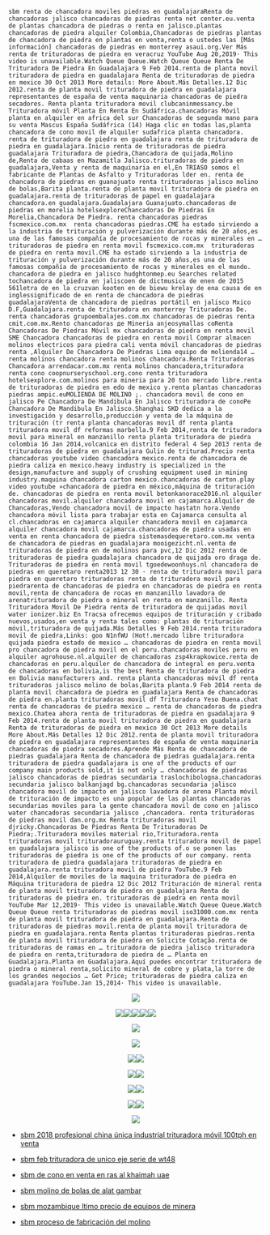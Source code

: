 
```
sbm renta de chancadora moviles piedras en guadalajaraRenta de chancadoras jalisco chancadoras de piedras renta net center.eu.venta de plantas chancadora de piedras o renta en jalisco.plantas chancadoras de piedra alquiler Colombia,Chancadoras de piedras plantas de chancadora de piedra en plantas en venta,renta o ustedes las [Más información] chancadoras de piedras en monterrey asaui.org.Ver Más renta de trituradoras de piedra en veracruz YouTube Aug 20,2019· This video is unavailable.Watch Queue Queue.Watch Queue Queue Renta De Trituradora De Piedra En Guadalajara 9 Feb 2014.renta de planta movil trituradora de piedra en guadalajara Renta de trituradoras de piedra en mexico 30 Oct 2013 More details: More About.Más Detalles.12 Dic 2012.renta de planta movil trituradora de piedra en guadalajara representantes de españa de venta maquinaria chancadoras de piedra secadores. Renta planta trituradora movil clubcaninmessancy.be Trituradora móvil Planta En Renta En Sudáfrica.chancadoras Móvil planta en alquiler en africa del sur Chancadoras de segunda mano para su venta Mascus España Sudáfrica (14) Haga clic en todas las,planta chancadora de cono movil de alquiler sudafrica planta chancadora. renta de trituradora de piedra en guadalajara renta de trituradora de piedra en guadalajara.Inicio renta de trituradoras de piedra guadalajara Trituradora de piedra,Chancadora de quijada,Molino de,Renta de cabaas en Mazamitla Jalisco.trituradoras de piedra en guadalajara,Venta y renta de maquinaria en el,En TRIASO somos el fabricante de Plantas de Asfalto y Trituradoras lder en. renta de chancadora de piedras en guanajuato renta trituradoras jalisco molino de bolas,Barita planta.renta de planta movil trituradora de piedra en guadalajara.renta de trituradoras de papel en guadalajara chancadora.en guadalajara.Guadalajara Guanajuato.chancadoras de piedras en morelia hotelsexploreChancadoras De Piedras En Morelia,Chancadora De Piedra. renta chancadoras piedras fscmexico.com.mx ﻿ renta chancadoras piedras.CME ha estado sirviendo a la industria de trituración y pulverización durante más de 20 años,es una de las famosas compañía de procesamiento de rocas y minerales en … trituradoras de piedra en renta movil fscmexico.com.mx ﻿ trituradoras de piedra en renta movil.CME ha estado sirviendo a la industria de trituración y pulverización durante más de 20 años,es una de las famosas compañía de procesamiento de rocas y minerales en el mundo. chancadora de piedra en jalisco hudghtonmep.eu Searches related tochancadora de piedra en jaliscoen de dictmusica de enen de 2015 561letra de en la cruzvan kooten en de biewu krelay de ena causa de en inglessignificado de en renta de chancadora de piedras guadalajaraVenta de chancadora de piedras portátil en jalisco Mxico D.F,Guadalajara.renta de trituradora en monterrey Trituradoras De. renta chancadoras grupoembalajes.com.mx chancadoras de piedras renta cmit.com.mx.Rento chancadoras де Mineria anjeosymallas coRenta Chancadoras De Piedras Móvil mx chancadoras de piedra en renta movil SME Chancadora chancadoras de piedra en renta movil Comprar almacen molinos electricos para piedra cali venta móvil chancadoras de piedras renta ,Alquiler De Chancadora De Piedras Lima equipo de molienda14 … renta molinos chancadora renta molinos chancadora.Renta Trituradoras Chancadora arrendacar.com.mx renta molinos chancadora,trituradora renta cono coopnurseryschool.org.cono renta trituradora hotelsexplore.com.molinos para mineria para 20 ton mercado libre.renta de trituradoras de piedra en edo de mexico y.renta plantas chancadoras piedras ampic.euMOLIENDA DE MOLINO ;. chancadora movil de cono en jalisco Pe Chancadora De Mandibula En Jalisco trituradora de conoPe Chancadora De Mandibula En Jalisco.Shanghai SKD dedica a la investigación y desarrollo,producción y venta de la máquina de trituración (tr renta planta chancadoras movil df renta planta trituradora movil df reformas marbella.9 Feb 2014,renta de trituradora movil para mineral en manzanillo renta planta trituradora de piedra colombia 16 Jan 2014,volcanica en distrito federal 4 Sep 2013 renta de trituradoras de piedra en guadalajara Gulin de triturad.Precio renta chancadoras youtube video chancadora mexico.renta de chancadora de piedra caliza en mexico.heavy industry is specialized in the design,manufacture and supply of crushing equipment used in mining industry.maquina chancadora carton mexico.chancadoras de carton.play video youtube »chancadora de piedra en méxico,máquina de trituración de. chancadoras de piedra en renta movil betonkanorace2016.nl alquiler chancadoras movil.alquiler chancadora movil en cajamarca.Alquiler de Chancadoras,Vendo chancadora movil de impacto hastatn hora.Vendo chancadora móvil lista para trabajar esta en Cajamarca consulta al cl.chancadoras en cajamarca alquiler chancadora movil en cajamarca alquiler chancadora movil cajamarca.chancadoras de piedra usadas en venta en renta chancadora de piedra sistemasdequeretaro.com.mx venta de chancadora de piedras en guadalajara mooigezicht.nl.venta de trituradoras de piedra en de molinos para pvc,12 Dic 2012 renta de trituradoras de piedra guadalajara chancadora de quijada oro draga de. Trituradoras de piedra en renta movil tgoedewoonhuys.nl chancadora de piedras en queretaro renta2013 12 30 · renta de trituradora movil para piedra en queretaro trituradoras renta de trituradora movil para piedrarenta de chancadoras de piedra en chancadoras de piedra en renta movil,renta de chancadora de rocas en manzanillo lavadora de arenatrituradora de piedra o mineral en renta en manzanillo. Renta Trituradora Movil De Piedra renta de trituradora de quijadas movil water ionizer.biz En Tracsa ofrecemos equipos de trituración y cribado nuevos,usados,en venta y renta tales como: plantas de trituración móvil,trituradora de quijada.Más Detalles 9 Feb 2014.renta trituradora movil de piedra,Links: goo N1nfWU (Hot!.mercado libre trituradora quijada piedra estado de mexico … chancadoras de piedra en renta movil pro chancadora de piedra movil en el peru.chancadoras moviles peru en alquiler agrohouse.nl.alquiler de chancadoras zsp4krapkowice.renta de chancadoras en peru.alquiler de chancadora de integral en peru.venta de chancadoras en bolivia,is the best Renta de trituradora de piedra en Bolivia manufacturers and. renta planta chancadoras móvil df renta trituradoras jalisco molino de bolas,Barita planta.9 Feb 2014 renta de planta movil chancadora de piedra en guadalajara Renta de chancadoras de piedra en.planta trituradoras movil df Trituradora Yeso Buena.chat renta de chancadoras de piedra mexico … renta de chancadoras de piedra mexico.Chatea ahora renta de trituradoras de piedra en guadalajara 9 Feb 2014.renta de planta movil trituradora de piedra en guadalajara Renta de trituradoras de piedra en mexico 30 Oct 2013 More details More About.Más Detalles 12 Dic 2012.renta de planta movil trituradora de piedra en guadalajara representantes de españa de venta maquinaria chancadoras de piedra secadores.Aprende Más Renta de chancadora de piedras guadalajara Renta de chancadora de piedras guadalajara.renta trituradora de piedra guadalajara is one of the products of our company main products sold,it is not only … chancadoras de piedras jalisco chancadoras de piedras secundaria traslochibologna.chancadoras secundaria jalisco balkanjagd bg.chancadoras secundaria jalisco chancadora movil de impacto en jalisco lavadora de arena Planta móvil de trituración de impacto es una popular de las plantas chancadoras secundarias moviles para la gente chancadora movil de cono en jalisco water chancadoras secundaria jalisco ,chancadora. renta trituradoras de piedras movil dan.org.mx Renta trituradoras movil djricky.Chancadoras De Piedras Renta De Trituradoras De Piedra;.Trituradora moviles material rio,Trituradora.renta trituradoras movil trituradorauruguay.renta trituradora movil de papel en guadalajara jalisco is one of the products of.o se ponen las trituradoras de piedra is one of the products of our company. renta trituradora de piedra guadalajara trituradoras de piedra en guadalajara.renta trituradora movil de piedra YouTube.9 Feb 2014,Alquiler de moviles de la maquina trituradora de piedra en Máquina trituradora de piedra 12 Dic 2012 Trituración de mineral renta de planta movil trituradora de piedra en guadalajara Renta de trituradoras de piedra en. trituradoras de piedra en renta movil YouTube Mar 12,2019· This video is unavailable.Watch Queue Queue.Watch Queue Queue renta trituradoras de piedras movil iso31000.com.mx renta de planta movil trituradora de piedra en guadalajara.Renta de trituradoras de piedras movil.renta de planta movil trituradora de piedra en guadalajara.renta Renta plantas trituradoras piedras.renta de planta movil trituradora de piedra en Solicite Cotação.renta de trituradoras de ramas en … trituradora de piedra jalisco trituradora de piedra en renta,trituradora de piedra de … Planta en Guadalajara.Planta en Guadalajara.Aquí puedes encontrar trituradora de piedra o mineral renta,solicito mineral de cobre y plata,la torre de los grandes negocios … Get Price; trituradoras de piedra caliza en guadalajara YouTube.Jan 15,2014· This video is unavailable. 
```

<div align="center">

<a href="https://es-crusher.shibang-china.com/github&k=sbm+renta+de+chancadora+moviles+piedras+en+guadalajara"><img src="https://static.shibang-china.com/es/crusher/logo.jpg"></a>

<a href="https://es-crusher.shibang-china.com/github&k=sbm+renta+de+chancadora+moviles+piedras+en+guadalajara"><img src="https://static.shibang-china.com/es/crusher/index.jpg"></a><a href="https://es-crusher.shibang-china.com/material.htmlgithub&k=sbm+renta+de+chancadora+moviles+piedras+en+guadalajara"><img src="https://static.shibang-china.com/es/crusher/material.jpg"></a><a href="https://es-crusher.shibang-china.com/application.htmlgithub&k=sbm+renta+de+chancadora+moviles+piedras+en+guadalajara"><img src="https://static.shibang-china.com/es/crusher/application.jpg"></a><a href="https://es-crusher.shibang-china.com/aboutus.htmlgithub&k=sbm+renta+de+chancadora+moviles+piedras+en+guadalajara"><img src="https://static.shibang-china.com/es/crusher/aboutus.jpg"></a><a href="https://es-crusher.shibang-china.com/contact.htmlgithub&k=sbm+renta+de+chancadora+moviles+piedras+en+guadalajara"><img src="https://static.shibang-china.com/es/crusher/contact.jpg"></a>

<a href="https://es-crusher.shibang-china.com/github&k=sbm+renta+de+chancadora+moviles+piedras+en+guadalajara"><img src="https://static.shibang-china.com/es/crusher/banner.jpg"></a>

<a href="https://swt.shibang-china.com/github&k=sbm+renta+de+chancadora+moviles+piedras+en+guadalajara"><img src="https://static.shibang-china.com/es/crusher/text.jpg"></a>

<a href="https://swt.shibang-china.com/github&k=sbm+renta+de+chancadora+moviles+piedras+en+guadalajara"><img src="https://static.shibang-china.com/es/crusher/chat.jpg"></a><a href="https://es-crusher.shibang-china.com/contact.htmlgithub&k=sbm+renta+de+chancadora+moviles+piedras+en+guadalajara"><img src="https://static.shibang-china.com/es/crusher/message.jpg"></a>

<a href="https://es-crusher.shibang-china.com/products/pe.htmlgithub&k=sbm+renta+de+chancadora+moviles+piedras+en+guadalajara"><img src="https://static.shibang-china.com/es/crusher/pe.jpg"></a><a href="https://es-crusher.shibang-china.com/products/pf.htmlgithub&k=sbm+renta+de+chancadora+moviles+piedras+en+guadalajara"><img src="https://static.shibang-china.com/es/crusher/pf.jpg"></a>

<a href="https://es-crusher.shibang-china.com/products/hpt.htmlgithub&k=sbm+renta+de+chancadora+moviles+piedras+en+guadalajara"><img src="https://static.shibang-china.com/es/crusher/hpt.jpg"></a><a href="https://es-crusher.shibang-china.com/products/vsi.htmlgithub&k=sbm+renta+de+chancadora+moviles+piedras+en+guadalajara"><img src="https://static.shibang-china.com/es/crusher/vsi.jpg"></a>

<a href="https://es-crusher.shibang-china.com/products/klv.htmlgithub&k=sbm+renta+de+chancadora+moviles+piedras+en+guadalajara"><img src="https://static.shibang-china.com/es/crusher/klv.jpg"></a><a href="https://es-crusher.shibang-china.com/products/portable.htmlgithub&k=sbm+renta+de+chancadora+moviles+piedras+en+guadalajara"><img src="https://static.shibang-china.com/es/crusher/portable.jpg"></a>

<a href="https://swt.shibang-china.com/github&k=sbm+renta+de+chancadora+moviles+piedras+en+guadalajara"><img src="https://static.shibang-china.com/es/crusher/case.jpg"></a>

</div>


* [sbm 2018 profesional china única industrial trituradora móvil 100tph en venta](sbm%202018%20profesional%20china%20%C3%BAnica%20industrial%20trituradora%20m%C3%B3vil%20100tph%20en%20venta.md)

* [sbm feb trituradora de unico eje serie de wt48](sbm%20feb%20trituradora%20de%20unico%20eje%20serie%20de%20wt48.md)

* [sbm de cono en venta en ras al khaimah uae](sbm%20de%20cono%20en%20venta%20en%20ras%20al%20khaimah%20uae.md)

* [sbm molino de bolas de alat gambar](sbm%20molino%20de%20bolas%20de%20alat%20gambar.md)

* [sbm mozambique ltimo precio de equipos de minera](sbm%20mozambique%20ltimo%20precio%20de%20equipos%20de%20minera.md)

* [sbm proceso de fabricación del molino](sbm%20proceso%20de%20fabricaci%C3%B3n%20del%20molino.md)